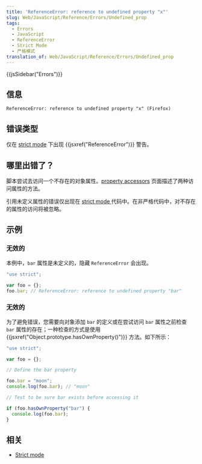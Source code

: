 ```yaml
---
title: 'ReferenceError: reference to undefined property "x"'
slug: Web/JavaScript/Reference/Errors/Undefined_prop
tags:
  - Errors
  - JavaScript
  - ReferenceError
  - Strict Mode
  - 严格模式
translation_of: Web/JavaScript/Reference/Errors/Undefined_prop
---
```

{{jsSidebar("Errors")}}

## 信息

```plain
ReferenceError: reference to undefined property "x" (Firefox)
```

## 错误类型

仅在 [strict mode](/zh-CN/docs/Web/JavaScript/Reference/Strict_mode) 下出现 {{jsxref("ReferenceError")}} 警告。

## 哪里出错了？

脚本尝试去访问一个不存在的对象属性。[property accessors](/en-US/docs/Web/JavaScript/Reference/Operators/Property_Accessors) 页面描述了两种访问属性的方法。

引用未定义属性的错误仅出现在 [strict mode ](/zh-CN/docs/Web/JavaScript/Reference/Strict_mode)代码中。在非严格代码中，对不存在的属性的访问将被忽略。

## 示例

### 无效的

本例中，`bar` 属性是未定义的，隐藏 `ReferenceError` 会出现。

```js example-bad
"use strict";

var foo = {};
foo.bar; // ReferenceError: reference to undefined property "bar"
```

### 无效的

为了避免错误，您需要向对象添加 `bar` 的定义或在尝试访问 `bar` 属性之前检查 `bar` 属性的存在；一种检查的方式是使用 {{jsxref("Object.prototype.hasOwnProperty()")}} 方法。如下所示：

```js example-good
"use strict";

var foo = {};

// Define the bar property

foo.bar = "moon";
console.log(foo.bar); // "moon"

// Test to be sure bar exists before accessing it

if (foo.hasOwnProperty("bar") {
  console.log(foo.bar);
}
```

## 相关

- [Strict mode](/en-US/docs/Web/JavaScript/Reference/Strict_mode)
